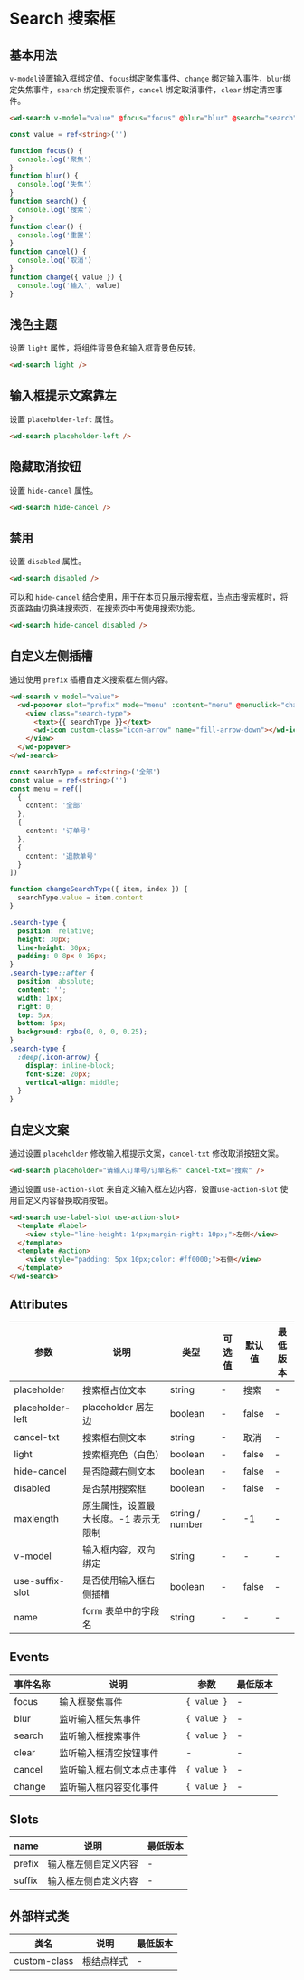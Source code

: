 <frame/>

# Search 搜索框

## 基本用法

`v-model`设置输入框绑定值、`focus`绑定聚焦事件、`change` 绑定输入事件，`blur`绑定失焦事件，`search` 绑定搜索事件，`cancel` 绑定取消事件，`clear` 绑定清空事件。

```html
<wd-search v-model="value" @focus="focus" @blur="blur" @search="search" @clear="clear" @cancel="cancel" @change="change" maxlength="10" />
```

```typescript
const value = ref<string>('')

function focus() {
  console.log('聚焦')
}
function blur() {
  console.log('失焦')
}
function search() {
  console.log('搜索')
}
function clear() {
  console.log('重置')
}
function cancel() {
  console.log('取消')
}
function change({ value }) {
  console.log('输入', value)
}
```

## 浅色主题

设置 `light` 属性，将组件背景色和输入框背景色反转。

```html
<wd-search light />
```

## 输入框提示文案靠左

设置 `placeholder-left` 属性。

```html
<wd-search placeholder-left />
```

## 隐藏取消按钮

设置 `hide-cancel` 属性。

```html
<wd-search hide-cancel />
```

## 禁用

设置 `disabled` 属性。

```html
<wd-search disabled />
```

可以和 `hide-cancel` 结合使用，用于在本页只展示搜索框，当点击搜索框时，将页面路由切换进搜索页，在搜索页中再使用搜索功能。

```html
<wd-search hide-cancel disabled />
```

## 自定义左侧插槽

通过使用 `prefix` 插槽自定义搜索框左侧内容。

```html
<wd-search v-model="value">
  <wd-popover slot="prefix" mode="menu" :content="menu" @menuclick="changeSearchType">
    <view class="search-type">
      <text>{{ searchType }}</text>
      <wd-icon custom-class="icon-arrow" name="fill-arrow-down"></wd-icon>
    </view>
  </wd-popover>
</wd-search>
```

```typescript
const searchType = ref<string>('全部')
const value = ref<string>('')
const menu = ref([
  {
    content: '全部'
  },
  {
    content: '订单号'
  },
  {
    content: '退款单号'
  }
])

function changeSearchType({ item, index }) {
  searchType.value = item.content
}
```

```scss
.search-type {
  position: relative;
  height: 30px;
  line-height: 30px;
  padding: 0 8px 0 16px;
}
.search-type::after {
  position: absolute;
  content: '';
  width: 1px;
  right: 0;
  top: 5px;
  bottom: 5px;
  background: rgba(0, 0, 0, 0.25);
}
.search-type {
  :deep(.icon-arrow) {
    display: inline-block;
    font-size: 20px;
    vertical-align: middle;
  }
}
```

## 自定义文案

通过设置 `placeholder` 修改输入框提示文案，`cancel-txt` 修改取消按钮文案。

```html
<wd-search placeholder="请输入订单号/订单名称" cancel-txt="搜索" />
```

通过设置 `use-action-slot` 来自定义输入框左边内容，设置`use-action-slot` 使用自定义内容替换取消按钮。

```html
<wd-search use-label-slot use-action-slot>
  <template #label>
    <view style="line-height: 14px;margin-right: 10px;">左侧</view>
  </template>
  <template #action>
    <view style="padding: 5px 10px;color: #ff0000;">右侧</view>
  </template>
</wd-search>
```

## Attributes

| 参数             | 说明                                  | 类型            | 可选值 | 默认值 | 最低版本 |
| ---------------- | ------------------------------------- | --------------- | ------ | ------ | -------- |
| placeholder      | 搜索框占位文本                        | string          | -      | 搜索   | -        |
| placeholder-left | placeholder 居左边                    | boolean         | -      | false  | -        |
| cancel-txt       | 搜索框右侧文本                        | string          | -      | 取消   | -        |
| light            | 搜索框亮色（白色）                    | boolean         | -      | false  | -        |
| hide-cancel      | 是否隐藏右侧文本                      | boolean         | -      | false  | -        |
| disabled         | 是否禁用搜索框                        | boolean         | -      | false  | -        |
| maxlength        | 原生属性，设置最大长度。-1 表示无限制 | string / number | -      | -1     | -        |
| v-model          | 输入框内容，双向绑定                  | string          | -      | -      | -        |
| use-suffix-slot  | 是否使用输入框右侧插槽                | boolean         | -      | false  | -        |
| name             | form 表单中的字段名                   | string          | -      | -      | -        |

## Events

| 事件名称 | 说明                       | 参数        | 最低版本 |
| -------- | -------------------------- | ----------- | -------- |
| focus    | 输入框聚焦事件             | `{ value }` | -        |
| blur     | 监听输入框失焦事件         | `{ value }` | -        |
| search   | 监听输入框搜索事件         | `{ value }` | -        |
| clear    | 监听输入框清空按钮事件     | -           | -        |
| cancel   | 监听输入框右侧文本点击事件 | `{ value }` | -        |
| change   | 监听输入框内容变化事件     | `{ value }` | -        |

## Slots

| name   | 说明                 | 最低版本 |
| ------ | -------------------- | -------- |
| prefix | 输入框左侧自定义内容 | -        |
| suffix | 输入框左侧自定义内容 | -        |

## 外部样式类

| 类名         | 说明       | 最低版本 |
| ------------ | ---------- | -------- |
| custom-class | 根结点样式 | -        |
